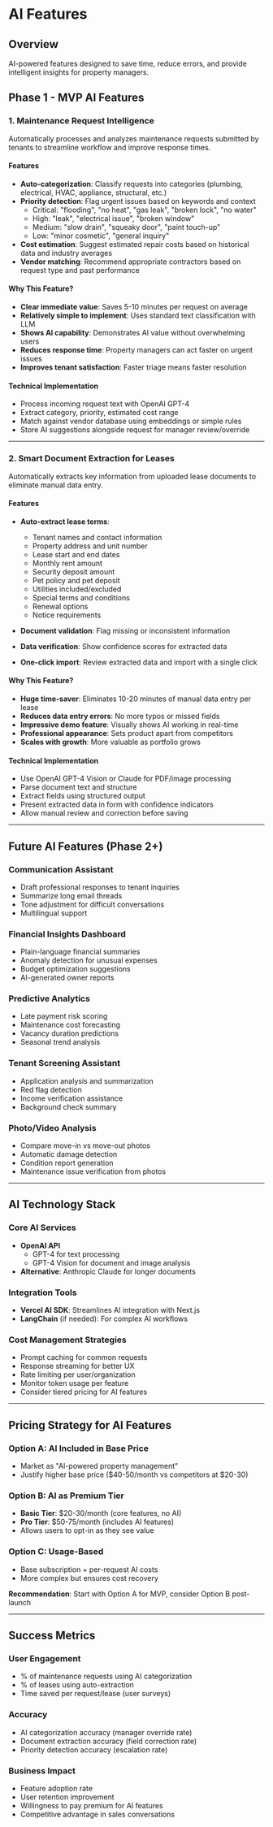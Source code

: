 # AI Features

## Overview
AI-powered features designed to save time, reduce errors, and provide intelligent insights for property managers.

## Phase 1 - MVP AI Features

### 1. Maintenance Request Intelligence

Automatically processes and analyzes maintenance requests submitted by tenants to streamline workflow and improve response times.

#### Features
- **Auto-categorization**: Classify requests into categories (plumbing, electrical, HVAC, appliance, structural, etc.)
- **Priority detection**: Flag urgent issues based on keywords and context
  - Critical: "flooding", "no heat", "gas leak", "broken lock", "no water"
  - High: "leak", "electrical issue", "broken window"
  - Medium: "slow drain", "squeaky door", "paint touch-up"
  - Low: "minor cosmetic", "general inquiry"
- **Cost estimation**: Suggest estimated repair costs based on historical data and industry averages
- **Vendor matching**: Recommend appropriate contractors based on request type and past performance

#### Why This Feature?
- **Clear immediate value**: Saves 5-10 minutes per request on average
- **Relatively simple to implement**: Uses standard text classification with LLM
- **Shows AI capability**: Demonstrates AI value without overwhelming users
- **Reduces response time**: Property managers can act faster on urgent issues
- **Improves tenant satisfaction**: Faster triage means faster resolution

#### Technical Implementation
- Process incoming request text with OpenAI GPT-4
- Extract category, priority, estimated cost range
- Match against vendor database using embeddings or simple rules
- Store AI suggestions alongside request for manager review/override

---

### 2. Smart Document Extraction for Leases

Automatically extracts key information from uploaded lease documents to eliminate manual data entry.

#### Features
- **Auto-extract lease terms**:
  - Tenant names and contact information
  - Property address and unit number
  - Lease start and end dates
  - Monthly rent amount
  - Security deposit amount
  - Pet policy and pet deposit
  - Utilities included/excluded
  - Special terms and conditions
  - Renewal options
  - Notice requirements

- **Document validation**: Flag missing or inconsistent information
- **Data verification**: Show confidence scores for extracted data
- **One-click import**: Review extracted data and import with a single click

#### Why This Feature?
- **Huge time-saver**: Eliminates 10-20 minutes of manual data entry per lease
- **Reduces data entry errors**: No more typos or missed fields
- **Impressive demo feature**: Visually shows AI working in real-time
- **Professional appearance**: Sets product apart from competitors
- **Scales with growth**: More valuable as portfolio grows

#### Technical Implementation
- Use OpenAI GPT-4 Vision or Claude for PDF/image processing
- Parse document text and structure
- Extract fields using structured output
- Present extracted data in form with confidence indicators
- Allow manual review and correction before saving

---

## Future AI Features (Phase 2+)

### Communication Assistant
- Draft professional responses to tenant inquiries
- Summarize long email threads
- Tone adjustment for difficult conversations
- Multilingual support

### Financial Insights Dashboard
- Plain-language financial summaries
- Anomaly detection for unusual expenses
- Budget optimization suggestions
- AI-generated owner reports

### Predictive Analytics
- Late payment risk scoring
- Maintenance cost forecasting
- Vacancy duration predictions
- Seasonal trend analysis

### Tenant Screening Assistant
- Application analysis and summarization
- Red flag detection
- Income verification assistance
- Background check summary

### Photo/Video Analysis
- Compare move-in vs move-out photos
- Automatic damage detection
- Condition report generation
- Maintenance issue verification from photos

---

## AI Technology Stack

### Core AI Services
- **OpenAI API**
  - GPT-4 for text processing
  - GPT-4 Vision for document and image analysis
- **Alternative**: Anthropic Claude for longer documents

### Integration Tools
- **Vercel AI SDK**: Streamlines AI integration with Next.js
- **LangChain** (if needed): For complex AI workflows

### Cost Management Strategies
- Prompt caching for common requests
- Response streaming for better UX
- Rate limiting per user/organization
- Monitor token usage per feature
- Consider tiered pricing for AI features

---

## Pricing Strategy for AI Features

### Option A: AI Included in Base Price
- Market as "AI-powered property management"
- Justify higher base price ($40-50/month vs competitors at $20-30)

### Option B: AI as Premium Tier
- **Basic Tier**: $20-30/month (core features, no AI)
- **Pro Tier**: $50-75/month (includes AI features)
- Allows users to opt-in as they see value

### Option C: Usage-Based
- Base subscription + per-request AI costs
- More complex but ensures cost recovery

**Recommendation**: Start with Option A for MVP, consider Option B post-launch

---

## Success Metrics

### User Engagement
- % of maintenance requests using AI categorization
- % of leases using auto-extraction
- Time saved per request/lease (user surveys)

### Accuracy
- AI categorization accuracy (manager override rate)
- Document extraction accuracy (field correction rate)
- Priority detection accuracy (escalation rate)

### Business Impact
- Feature adoption rate
- User retention improvement
- Willingness to pay premium for AI features
- Competitive advantage in sales conversations
